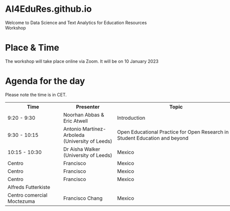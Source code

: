 # AI4EduRes.github.io


Welcome to Data Science and Text Analytics for Education Resources Workshop


# Place & Time

The workshop will take place online via Zoom. It will be on 10 January 2023

# Agenda for the day
Please note the time is in CET.

<table style="width:150%">
  <tr>
    <th>Time</th>
    <th>Presenter</th>
    <th>Topic</th>
  </tr>
  
  <tr>
    <td>9:20 - 9:30</td>
    <td>Noorhan Abbas & Eric Atwell</td>
    <td>Introduction</td>
  </tr>
  
  <tr>
    <td>9:30 - 10:15</td>
    <td>Antonio Martínez-Arboleda <br /> (University of Leeds)</td>
    <td>Open Educational Practice for Open Research in Student Education and beyond</td>
  </tr>
  
  <tr>
    <td>10:15 - 10:30</td>
    <td>Dr Aisha Walker <br /> (University of Leeds)</td>
    <td>Mexico</td>
  </tr>
  
  <tr>
    <td>Centro</td>
    <td>Francisco</td>
    <td>Mexico</td>
  </tr>
  
  <tr>
    <td>Centro</td>
    <td>Francisco</td>
    <td>Mexico</td>
  </tr>
  
  <tr>
    <td>Centro</td>
    <td>Francisco</td>
    <td>Mexico</td>
  </tr>
  
  
  <tr>
    <td colspan="3">Alfreds Futterkiste</td>
  </tr>
  <tr>
    <td>Centro comercial Moctezuma</td>
    <td>Francisco Chang</td>
    <td>Mexico</td>
  </tr>
</table>
